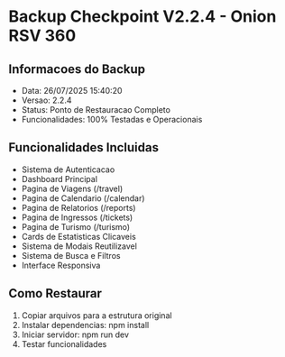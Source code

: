 ﻿# Backup Checkpoint V2.2.4 - Onion RSV 360

## Informacoes do Backup
- Data: 26/07/2025 15:40:20
- Versao: 2.2.4
- Status: Ponto de Restauracao Completo
- Funcionalidades: 100% Testadas e Operacionais

## Funcionalidades Incluidas
- Sistema de Autenticacao
- Dashboard Principal
- Pagina de Viagens (/travel)
- Pagina de Calendario (/calendar)
- Pagina de Relatorios (/reports)
- Pagina de Ingressos (/tickets)
- Pagina de Turismo (/turismo)
- Cards de Estatisticas Clicaveis
- Sistema de Modais Reutilizavel
- Sistema de Busca e Filtros
- Interface Responsiva

## Como Restaurar
1. Copiar arquivos para a estrutura original
2. Instalar dependencias: npm install
3. Iniciar servidor: npm run dev
4. Testar funcionalidades

